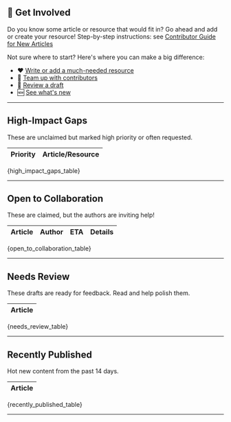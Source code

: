 ## 🚀 Get Involved

Do you know some article or resource that would fit in? Go ahead and add or create your resource! Step-by-step instructions: see [Contributor Guide for New Articles](/docs/contribute/contributing-new-resource)

Not sure where to start? Here's where you can make a big difference:

- ❤️ [Write or add a much-needed resource](#high-impact-gaps)
- 🤝 [Team up with contributors](#open-to-collaboration)
- 📝 [Review a draft](#needs-review)
- 🆕 [See what's new](#recently-published)

---

## High-Impact Gaps

These are unclaimed but marked high priority or often requested.

| Priority | Article/Resource |
|----------|-----------------|
{high_impact_gaps_table}

---

## Open to Collaboration

These are claimed, but the authors are inviting help!

| Article | Author | ETA | Details |
|---------|--------|-----|---------|
{open_to_collaboration_table}

---

## Needs Review

These drafts are ready for feedback. Read and help polish them.

| Article |
|---------|
{needs_review_table}

---

## Recently Published

Hot new content from the past 14 days.

| Article |
|---------|
{recently_published_table}

---






